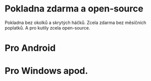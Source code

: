 # Pokladna zdarma a open-source
Pokladna bez okolků a skrytých háčků. Zcela zdarma bez měsíčních poplatků. A pro kutily zcela open-source. 

# Pro Android

# Pro Windows apod.
